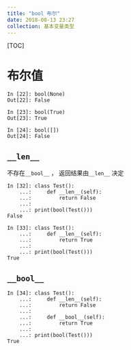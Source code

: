 ```yaml
---
title: "bool 布尔"
date: 2018-08-13 23:27
collection: 基本变量类型
---
```


[TOC]



# 布尔值

```
In [22]: bool(None)
Out[22]: False

In [23]: bool(True)
Out[23]: True

In [24]: bool([])
Out[24]: False
```



## `__len__`

不存在`__bool__` ， 返回结果由`__len__` 决定

```
In [32]: class Test():
    ...:     def __len__(self):
    ...:         return False
    ...:
    ...: print(bool(Test()))
False

In [33]: class Test():
    ...:     def __len__(self):
    ...:         return True
    ...:
    ...: print(bool(Test()))
True
```



## `__bool__`

```
In [34]: class Test():
    ...:     def __len__(self):
    ...:         return False
    ...:
    ...:     def __bool__(self):
    ...:         return True
    ...:
    ...: print(bool(Test()))
True
```



